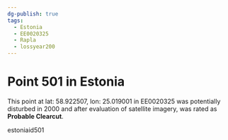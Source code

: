 ```yaml
---
dg-publish: true
tags:
  - Estonia
  - EE0020325
  - Rapla
  - lossyear200
---
```


# Point 501 in Estonia

This point at lat: 58.922507, lon: 25.019001 in EE0020325 was potentially disturbed in 2000 and after evaluation of satellite imagery, was rated as **Probable Clearcut**.



estoniaid501